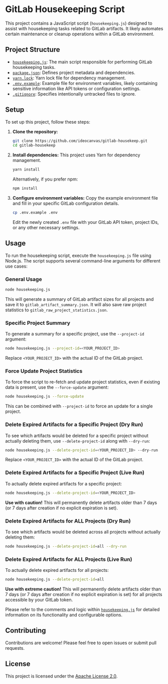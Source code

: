# GitLab Housekeeping Script

This project contains a JavaScript script (`housekeeping.js`) designed to assist with housekeeping tasks related to GitLab artifacts. It likely automates certain maintenance or cleanup operations within a GitLab environment.

## Project Structure

- [`housekeeping.js`](housekeeping.js): The main script responsible for performing GitLab housekeeping tasks.
- [`package.json`](package.json): Defines project metadata and dependencies.
- [`yarn.lock`](yarn.lock): Yarn lock file for dependency management.
- [`.env.example`](.env.example): Example file for environment variables, likely containing sensitive information like API tokens or configuration settings.
- [`.gitignore`](.gitignore): Specifies intentionally untracked files to ignore.

## Setup

To set up this project, follow these steps:

1.  **Clone the repository:**
    ```bash
    git clone https://github.com/ideocanvas/gitlab-housekeep.git
    cd gitlab-housekeep
    ```

2.  **Install dependencies:**
    This project uses Yarn for dependency management.
    ```bash
    yarn install
    ```
    Alternatively, if you prefer npm:
    ```bash
    npm install
    ```

3.  **Configure environment variables:**
    Copy the example environment file and fill in your specific GitLab configuration details.
    ```bash
    cp .env.example .env
    ```
    Edit the newly created `.env` file with your GitLab API token, project IDs, or any other necessary settings.

## Usage

To run the housekeeping script, execute the `housekeeping.js` file using Node.js. The script supports several command-line arguments for different use cases:

### General Usage

```bash
node housekeeping.js
```
This will generate a summary of GitLab artifact sizes for all projects and save it to `gitlab_artifact_summary.json`. It will also save raw project statistics to `gitlab_raw_project_statistics.json`.

### Specific Project Summary

To generate a summary for a specific project, use the `--project-id` argument:

```bash
node housekeeping.js --project-id=<YOUR_PROJECT_ID>
```
Replace `<YOUR_PROJECT_ID>` with the actual ID of the GitLab project.

### Force Update Project Statistics

To force the script to re-fetch and update project statistics, even if existing data is present, use the `--force-update` argument:

```bash
node housekeeping.js --force-update
```
This can be combined with `--project-id` to force an update for a single project.

### Delete Expired Artifacts for a Specific Project (Dry Run)

To see which artifacts would be deleted for a specific project without actually deleting them, use `--delete-project-id` along with `--dry-run`:

```bash
node housekeeping.js --delete-project-id=<YOUR_PROJECT_ID> --dry-run
```
Replace `<YOUR_PROJECT_ID>` with the actual ID of the GitLab project.

### Delete Expired Artifacts for a Specific Project (Live Run)

To actually delete expired artifacts for a specific project:

```bash
node housekeeping.js --delete-project-id=<YOUR_PROJECT_ID>
```
**Use with caution!** This will permanently delete artifacts older than 7 days (or 7 days after creation if no explicit expiration is set).

### Delete Expired Artifacts for ALL Projects (Dry Run)

To see which artifacts would be deleted across all projects without actually deleting them:

```bash
node housekeeping.js --delete-project-id=all --dry-run
```

### Delete Expired Artifacts for ALL Projects (Live Run)

To actually delete expired artifacts for all projects:

```bash
node housekeeping.js --delete-project-id=all
```
**Use with extreme caution!** This will permanently delete artifacts older than 7 days (or 7 days after creation if no explicit expiration is set) for all projects accessible by your GitLab token.

Please refer to the comments and logic within [`housekeeping.js`](housekeeping.js) for detailed information on its functionality and configurable options.

## Contributing

Contributions are welcome! Please feel free to open issues or submit pull requests.

## License

This project is licensed under the [Apache License 2.0](LICENSE).